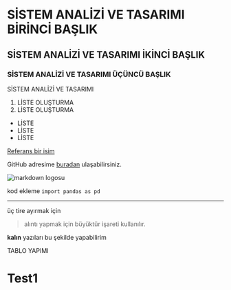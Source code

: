 # SİSTEM ANALİZİ VE TASARIMI BİRİNCİ BAŞLIK
## SİSTEM ANALİZİ VE TASARIMI İKİNCİ BAŞLIK
### SİSTEM ANALİZİ VE TASARIMI ÜÇÜNCÜ BAŞLIK
SİSTEM ANALİZİ VE TASARIMI

1. LİSTE OLUŞTURMA
2. LİSTE OLUŞTURMA

+ LİSTE
+ LİSTE    
+ LİSTE

[Referans bir isim](https://www.gooogle.com)

GitHub adresime [buradan](https://github.com/ElifKoyuncu1) ulaşabilirsiniz.

![markdown logosu](https://images.app.goo.gl/amRHXTuJaCgkU2Qn7)

kod ekleme `import pandas as pd`

---
üç tire ayırmak için

> alıntı yapmak için büyüktür işareti kullanılır.

**kalın** yazıları bu şekilde yapabilirim

TABLO YAPIMI


# Test1
